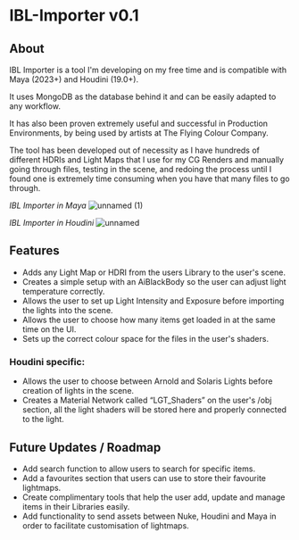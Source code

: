 # IBL-Importer v0.1

## About
IBL Importer is a tool I'm developing on my free time and is compatible with Maya (2023+) and Houdini (19.0+). 

It uses MongoDB as the database behind it and can be easily adapted to any workflow.

It has also been proven extremely useful and successful in Production Environments, by being used by artists at The Flying Colour Company.

The tool has been developed out of necessity as I have hundreds of different HDRIs and Light Maps that I use for my CG Renders and manually going through files, testing in the scene, and redoing the process until I found one is extremely time consuming when you have that many files to go through.

*IBL Importer in Maya*
![unnamed (1)](https://github.com/user-attachments/assets/215af1e8-df76-4ceb-9a47-6f076d46757d)

*IBL Importer in Houdini*
![unnamed](https://github.com/user-attachments/assets/946379ee-4c1c-4aac-b1ab-cca8f1623230)

## Features

- Adds any Light Map or HDRI from the users Library to the user's scene.
- Creates a simple setup with an AiBlackBody so the user can adjust light temperature correctly. 
- Allows the user to set up Light Intensity and Exposure before importing the lights into the scene.
- Allows the user to choose how many items get loaded in at the same time on the UI.
- Sets up the correct colour space for the files in the user's shaders.

### Houdini specific: 
- Allows the user to choose between Arnold and Solaris Lights before creation of lights in the scene.
- Creates a Material Network called “LGT_Shaders” on the user's /obj section, all the light shaders will be stored here and properly connected to the light.

## Future Updates / Roadmap
- Add search function to allow users to search for specific items.
- Add a favourites section that users can use to store their favourite lightmaps.
- Create complimentary tools that help the user add, update and manage items in their Libraries easily.
- Add functionality to send assets between Nuke, Houdini and Maya in order to facilitate customisation of lightmaps.
